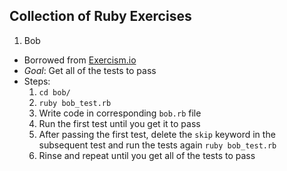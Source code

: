 ## Collection of Ruby Exercises

1. Bob
  * Borrowed from [Exercism.io](http://exercism.io/)
  * *Goal*: Get all of the tests to pass
  * Steps:
    1. `cd bob/`
    2. `ruby bob_test.rb`
    3. Write code in corresponding `bob.rb` file
    4. Run the first test until you get it to pass
    5. After passing the first test, delete the `skip` keyword in the subsequent test and run the tests again `ruby bob_test.rb`
    6. Rinse and repeat until you get all of the tests to pass
